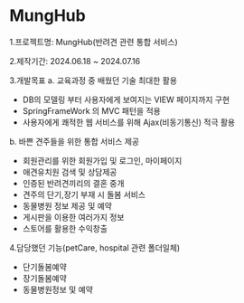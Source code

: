 # MungHub
1.프로젝트명: MungHub(반려견 관련 통합 서비스)

2.제작기간: 2024.06.18 ~ 2024.07.16

3.개발목표
a. 교육과정 중 배웠던 기술 최대한 활용
- DB의 모델링 부터 사용자에게 보여지는 VIEW 페이지까지 구현
- SpringFrameWork 의 MVC 패턴을 적용
- 사용자에게 쾌적한 웹 서비스를 위해 Ajax(비동기통신) 적극 활용

b. 바쁜 견주들을 위한 통합 서비스 제공
- 회원관리를 위한 회원가입 및 로그인, 마이페이지
- 애견유치원 검색 및 상담제공
- 인증된 반려견끼리의 결혼 중개
- 견주의 단기,장기 부재 시 돌봄 서비스
- 동물병원 정보 제공 및 예약
- 게시판을 이용한 여러가지 정보
- 스토어를 활용한 수익창출

4.담당했던 기능(petCare, hospital 관련 폴더일체)
- 단기돌봄예약
- 장기돌봄예약
- 동물병원정보 및 예약

